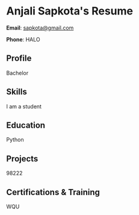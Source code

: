 # Anjali Sapkota's Resume

**Email**: sapkota@gmail.com

**Phone**: HALO

## Profile
Bachelor

## Skills
I am a student

## Education
Python

## Projects
98222

## Certifications & Training
WQU

